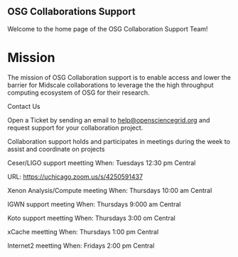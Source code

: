 ## OSG Collaborations Support

Welcome to the home page of the OSG Collaboration Support Team!

# Mission

The mission of OSG Collaboration support is to enable access and lower the barrier for Midscale collaborations to leverage the
the high throughput computing ecosystem of OSG for their research.

Contact Us

Open a Ticket by sending an email to help@opensciencegrid.org and request support for your collaboration project.

Collaboration support holds and participates in meetings during the week to assist and coordinate on projects

Ceser/LIGO support meetting
When: Tuesdays 12:30 pm Central

URL: https://uchicago.zoom.us/s/4250591437

Xenon Analysis/Compute meeting
When: Thursdays 10:00 am Central

IGWN support meeting
When: Thursdays 9:000 am Central

Koto support meetting
When: Thursdays 3:00 om Central

xCache meetting 
When: Thursdays 1:00 pm Central

Internet2 meetting
When: Fridays 2:00 pm Central
